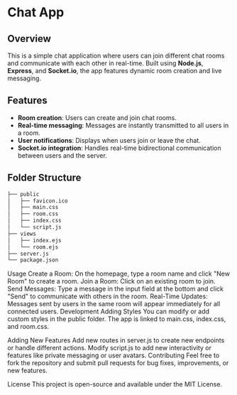 # Chat App

## Overview
This is a simple chat application where users can join different chat rooms and communicate with each other in real-time. Built using **Node.js**, **Express**, and **Socket.io**, the app features dynamic room creation and live messaging.

## Features
- **Room creation**: Users can create and join chat rooms.
- **Real-time messaging**: Messages are instantly transmitted to all users in a room.
- **User notifications**: Displays when users join or leave the chat.
- **Socket.io integration**: Handles real-time bidirectional communication between users and the server.

## Folder Structure
```bash
├── public
│   ├── favicon.ico
│   ├── main.css
│   ├── room.css
│   ├── index.css
│   └── script.js
├── views
│   ├── index.ejs
│   └── room.ejs
├── server.js
└── package.json
```

Usage
Create a Room: On the homepage, type a room name and click "New Room" to create a room.
Join a Room: Click on an existing room to join.
Send Messages: Type a message in the input field at the bottom and click "Send" to communicate with others in the room.
Real-Time Updates: Messages sent by users in the same room will appear immediately for all connected users.
Development
Adding Styles
You can modify or add custom styles in the public folder. The app is linked to main.css, index.css, and room.css.

Adding New Features
Add new routes in server.js to create new endpoints or handle different actions.
Modify script.js to add new interactivity or features like private messaging or user avatars.
Contributing
Feel free to fork the repository and submit pull requests for bug fixes, improvements, or new features.

License
This project is open-source and available under the MIT License.


